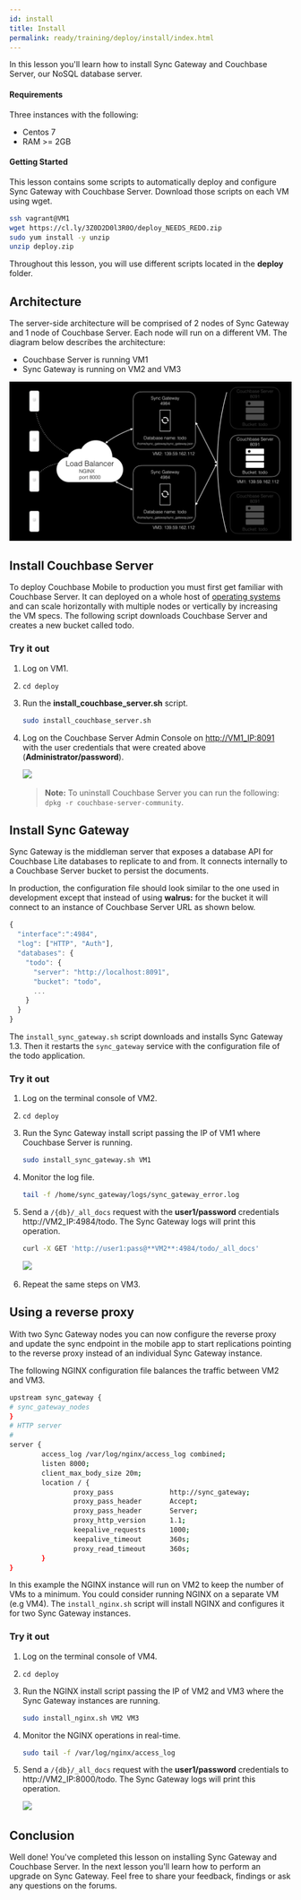 ```yaml
---
id: install
title: Install
permalink: ready/training/deploy/install/index.html
---
```


In this lesson you'll learn how to install Sync Gateway and Couchbase Server, our NoSQL database server.

[//]: # "COMMON ACROSS LESSONS"

#### Requirements

Three instances with the following:

- Centos 7
- RAM >= 2GB

#### Getting Started

This lesson contains some scripts to automatically deploy and configure Sync Gateway with Couchbase Server. Download those scripts on each VM using wget.

```bash
ssh vagrant@VM1
wget https://cl.ly/3Z0D2D0l3R0O/deploy_NEEDS_REDO.zip
sudo yum install -y unzip
unzip deploy.zip
```

Throughout this lesson, you will use different scripts located in the **deploy** folder.

[//]: # "COMMON ACROSS LESSONS"

## Architecture

The server-side architecture will be comprised of 2 nodes of Sync Gateway and 1 node of Couchbase Server. Each node will run on a different VM. The diagram below describes the architecture:

- Couchbase Server is running VM1
- Sync Gateway is running on VM2 and VM3

![](img/image74.png)

## Install Couchbase Server

To deploy Couchbase Mobile to production you must first get familiar with Couchbase Server. It can deployed on a whole host of [operating systems](http://www.couchbase.com/nosql-databases/downloads) and can scale horizontally with multiple nodes or vertically by increasing the VM specs. The following script downloads Couchbase Server and creates a new bucket called todo.

### Try it out

1. Log on VM1.
1. `cd deploy`
1. Run the **install\_couchbase\_server.sh** script.

    ```bash
    sudo install_couchbase_server.sh
    ```

1. Log on the Couchbase Server Admin Console on [http://VM1_IP:8091](http://VM1_IP:8091) with the user credentials that were created above (**Administrator/password**).

    <img src="https://cl.ly/2v400A2s0I2v/image68.gif" class="center-image" />

    > **Note:** To uninstall Couchbase Server you can run the following: `dpkg -r couchbase-server-community`.

## Install Sync Gateway

Sync Gateway is the middleman server that exposes a database API for Couchbase Lite databases to replicate to and from. It connects internally to a Couchbase Server bucket to persist the documents.

In production, the configuration file should look similar to the one used in development except that instead of using **walrus:** for the bucket it will connect to an instance of Couchbase Server URL as shown below.

```javascript
{
  "interface":":4984",
  "log": ["HTTP", "Auth"],
  "databases": {
    "todo": {
      "server": "http://localhost:8091",
      "bucket": "todo",
      ...
    }
  }
}
```

The `install_sync_gateway.sh` script downloads and installs Sync Gateway 1.3. Then it restarts the `sync_gateway` service with the configuration file of the todo application.


### Try it out 

1. Log on the terminal console of VM2.
1. `cd deploy`
1. Run the Sync Gateway install script passing the IP of VM1 where Couchbase Server is running.

    ```bash
    sudo install_sync_gateway.sh VM1
    ```

1. Monitor the log file.

    ```bash
    tail -f /home/sync_gateway/logs/sync_gateway_error.log
    ```

1. Send a `/{db}/_all_docs` request with the **user1/password** credentials http://VM2_IP:4984/todo. The Sync Gateway logs will print this operation.

    ```bash
    curl -X GET 'http://user1:pass@**VM2**:4984/todo/_all_docs'
    ```

    ![](https://cl.ly/1j1q3p333D47/image75.gif)

1. Repeat the same steps on VM3.

## Using a reverse proxy

With two Sync Gateway nodes you can now configure the reverse proxy and update the sync endpoint in the mobile app to start replications pointing to the reverse proxy instead of an individual Sync Gateway instance.

The following NGINX configuration file balances the traffic between VM2 and VM3.

```bash
upstream sync_gateway {
# sync_gateway_nodes
}
# HTTP server
#
server {
		access_log /var/log/nginx/access_log combined;
		listen 8000;
		client_max_body_size 20m;
		location / {
				proxy_pass              http://sync_gateway;
				proxy_pass_header       Accept;
				proxy_pass_header       Server;
				proxy_http_version      1.1;
				keepalive_requests      1000;
				keepalive_timeout       360s;
				proxy_read_timeout      360s;
		}
}
```

In this example the NGINX instance will run on VM2 to keep the number of VMs to a minimum. You could consider running NGINX on a separate VM (e.g VM4). The `install_nginx.sh` script will install NGINX and configures it for two Sync Gateway instances.


### Try it out

1. Log on the terminal console of VM4.
1. `cd deploy`
1. Run the NGINX install script passing the IP of VM2 and VM3 where the Sync Gateway instances are running.

    ```bash
    sudo install_nginx.sh VM2 VM3
    ```

1. Monitor the NGINX operations in real-time.

    ```bash
    sudo tail -f /var/log/nginx/access_log
    ```

1. Send a `/{db}/_all_docs` request with the **user1/password** credentials to http://VM2_IP:8000/todo. The Sync Gateway logs will print this operation.

    ![](https://cl.ly/392N2E2K0J0T/image76.gif)

## Conclusion

Well done! You've completed this lesson on installing Sync Gateway and Couchbase Server. In the next lesson you'll learn how to perform an upgrade on Sync Gateway. Feel free to share your feedback, findings or ask any questions on the forums.